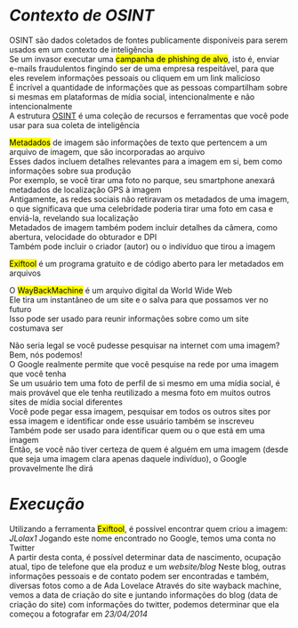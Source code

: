 # _**Contexto de OSINT**_
OSINT são dados coletados de fontes publicamente disponíveis para serem usados ​​em um contexto de inteligência  
Se um invasor executar uma <mark>campanha de phishing de alvo</mark>, isto é, enviar e-mails fraudulentos fingindo ser de uma empresa respeitável, para que eles revelem informações pessoais ou cliquem em um link malicioso  
É incrível a quantidade de informações que as pessoas compartilham sobre si mesmas em plataformas de mídia social, intencionalmente e não intencionalmente  
A estrutura [OSINT](https://osintframework.com/) é uma coleção de recursos e ferramentas que você pode usar para sua coleta de inteligência  

<mark>Metadados</mark> de imagem são informações de texto que pertencem a um arquivo de imagem, que são incorporadas ao arquivo  
Esses dados incluem detalhes relevantes para a imagem em si, bem como informações sobre sua produção  
Por exemplo, se você tirar uma foto no parque, seu smartphone anexará metadados de localização GPS à imagem  
Antigamente, as redes sociais não retiravam os metadados de uma imagem, o que significava que uma celebridade poderia tirar uma foto em casa e enviá-la, revelando sua localização  
Metadados de imagem também podem incluir detalhes da câmera, como abertura, velocidade do obturador e DPI  
Também pode incluir o criador (autor) ou o indivíduo que tirou a imagem  

<mark>Exiftool</mark> é um programa gratuito e de código aberto para ler metadados em arquivos  

O <mark>WayBackMachine</mark> é um arquivo digital da World Wide Web  
Ele tira um instantâneo de um site e o salva para que possamos ver no futuro  
Isso pode ser usado para reunir informações sobre como um site costumava ser  

Não seria legal se você pudesse pesquisar na internet com uma imagem? Bem, nós podemos!  
O Google realmente permite que você pesquise na rede por uma imagem que você tenha  
Se um usuário tem uma foto de perfil de si mesmo em uma mídia social, é mais provável que ele tenha reutilizado a mesma foto em muitos outros sites de mídia social diferentes  
Você pode pegar essa imagem, pesquisar em todos os outros sites por essa imagem e identificar onde esse usuário também se inscreveu  
Também pode ser usado para identificar quem ou o que está em uma imagem  
Então, se você não tiver certeza de quem é alguém em uma imagem (desde que seja uma imagem clara apenas daquele indivíduo), o Google provavelmente lhe dirá  

# _**Execução**_
Utilizando a ferramenta <mark>Exiftool</mark>, é possível encontrar quem criou a imagem: _JLolax1_
Jogando este nome encontrado no Google, temos uma conta no Twitter  
A partir desta conta, é possível determinar data de nascimento, ocupação atual, tipo de telefone que ela produz e um _website/blog_
Neste blog, outras informações pessoais e de contato podem ser encontradas e também, diversas fotos como a de Ada Lovelace
Através do site wayback machine, vemos a data de criação do site e juntando informações do blog (data de criação do site) com informações do twitter, podemos determinar que ela começou a fotografar em _23/04/2014_
